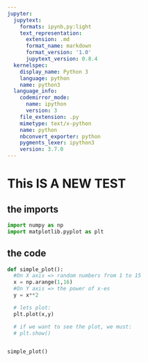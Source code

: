 ```yaml
---
jupyter:
  jupytext:
    formats: ipynb,py:light
    text_representation:
      extension: .md
      format_name: markdown
      format_version: '1.0'
      jupytext_version: 0.8.4
  kernelspec:
    display_name: Python 3
    language: python
    name: python3
  language_info:
    codemirror_mode:
      name: ipython
      version: 3
    file_extension: .py
    mimetype: text/x-python
    name: python
    nbconvert_exporter: python
    pygments_lexer: ipython3
    version: 3.7.0
---
```


# This IS A NEW TEST

## the imports

```python
import numpy as np
import matplotlib.pyplot as plt
```

## the code

```python
def simple_plot():
  #On X axis => random numbers from 1 to 15
  x = np.arange(1,16)
  #On Y axis => the power of x-es
  y = x**2

  # lets plot:
  plt.plot(x,y)

  # if we want to see the plot, we must:
  # plt.show()


simple_plot()
```

```python

```
